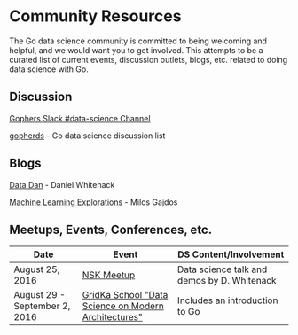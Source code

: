 # Community Resources

The Go data science community is committed to being welcoming and helpful, and we would want you to get involved. This attempts to be a curated list of current events, discussion outlets, blogs, etc. related to doing data science with Go.

## Discussion

[Gophers Slack #data-science Channel](https://gophers.slack.com/messages/data-science/)

[gopherds](https://groups.google.com/forum/#!forum/gopherds) - Go data science discussion list

## Blogs

[Data Dan](http://www.datadan.io/) - Daniel Whitenack

[Machine Learning Explorations](http://mlexplore.org/) - Milos Gajdos

## Meetups, Events, Conferences, etc.

| Date             | Event                                         | DS Content/Involvement |
| -----------------|-----------------------------------------------|------------------------|
| August 25, 2016  | [NSK Meetup](https://golang-nsk.party/)       | Data science talk and demos by D. Whitenack |
| August 29 - September 2, 2016 | [GridKa School "Data Science on Modern Architectures"](http://gridka-school.scc.kit.edu/2016/) | Includes an introduction to Go |
